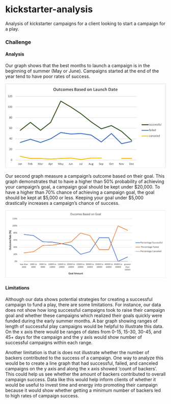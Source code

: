 # kickstarter-analysis
Analysis of kickstarter campaigns for a client looking to start a campaign for a play.

### Challenge

#### Analysis
Our graph shows that the best months to launch a campaign is in the beginning of summer (May or June).  Campaigns started at the end of the year tend to have poor rates of success. 

![Outcomes Based On Launch Date](https://github.com/SladeMahoney/kickstarter-analysis/blob/master/Outcomes%20Based%20On%20Launch%20Date.png)

Our second graph measure a campaign’s outcome based on their goal. This graph demonstrates that to have a higher than 50% probability of achieving your campaign’s goal, a campaign goal should be kept under $20,000.  To have a higher than 70% chance of achieving a campaign goal, the goal should be kept at $5,000 or less. Keeping your goal under $5,000 drastically increases a campaign’s chance of success. 

![Outcomes Based On Goal](https://github.com/SladeMahoney/kickstarter-analysis/blob/master/Outcomes%20Based%20On%20Goal%20Challenge.png)

#### Limitations
Although our data shows potential strategies for creating a successful campaign to fund a play, there are some limitations. For instance, our data does not show how long successful campaigns took to raise their campaign goal and whether these campaigns which realized their goals quickly were funded during the early summer months. A bar graph showing ranges of length of successful play campaigns would be helpful to illustrate this data.  On the x axis there would be ranges of dates from 0-15, 15-30, 30-45, and 45+ days for the campaign and the y axis would show number of successful campaigns within each range. 

Another limitation is that is does not illustrate whether the number of backers contributed to the success of a campaign. One way to analyze this would be to create a line graph that had successful, failed, and canceled campaigns on the y axis and along the x axis showed ‘count of backers’.  This could help us see whether the amount of backers contributed to overall campaign success.  Data like this would help inform clients of whether it would be useful to invest time and energy into promoting their campaign because it would show whether getting a minimum number of backers led to high rates of campaign success.
